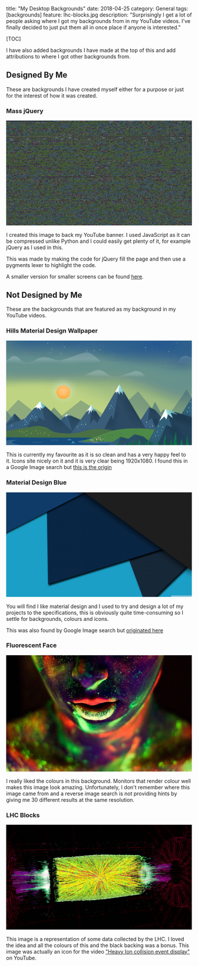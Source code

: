 title: "My Desktop Backgrounds"
date: 2018-04-25
category: General
tags: [backgrounds]
feature: lhc-blocks.jpg
description: "Surprisingly I get a lot of people asking where I got my backgrounds from in my YouTube videos. I've finally decided to just put them all in once place if anyone is interested."

[TOC]

I have also added backgrounds I have made at the top of this and add attributions to where I got other backgrounds from.

## Designed By Me
These are backgrounds I have created myself either for a purpose or just for the interest of how it was created.

### Mass jQuery
![Mass jQuery](/posts/my-desktop-backgrounds/mass-jquery.png)

I created this image to back my YouTube banner. I used JavaScript as it can be compressed unlike Python and I could easily get plenty of it, for example jQuery as I used in this.

This was made by making the code for jQuery fill the page and then use a pygments lexer to highlight the code.

A smaller version for smaller screens can be found [here](/posts/my-desktop-backgrounds/mass-jquery-small.png).

## Not Designed by Me
These are the backgrounds that are featured as my background in my YouTube videos.

### Hills Material Design Wallpaper
![Hills Material Design Wallpaper](/posts/my-desktop-backgrounds/hills-material-design-wallpaper.png)

This is currently my favourite as it is so clean and has a very happy feel to it. Icons site nicely on it and it is very clear being 1920x1080. I found this in a Google Image search but [this is the origin](http://www.baltana.com/abstract/material-design-hd-desktop-wallpaper-23164.html)

### Material Design Blue
![Material Design Blue](/posts/my-desktop-backgrounds/material-design-blue.jpg)

You will find I like material design and I used to try and design a lot of my projects to the specifications, this is obviously quite time-consuming so I settle for backgrounds, colours and icons.

This was also found by Google Image search but [originated here](http://wallpaperswide.com/material_design-wallpapers.html)

### Fluorescent Face
![Fluorescent Face](/posts/my-desktop-backgrounds/fluorescent-face.jpg)

I really liked the colours in this background. Monitors that render colour well makes this image look amazing. Unfortunately, I don't remember where this image came from and a reverse image search is not providing hints by giving me 30 different results at the same resolution.

### LHC Blocks
![LHC Blocks](/posts/my-desktop-backgrounds/lhc-blocks.jpg)

This image is a representation of some data collected by the LHC. I loved the idea and all the colours of this and the black backing was a bonus. This image was actually an icon for the video ["Heavy Ion collision event display"](https://www.youtube.com/watch?v=fzNSME3h9rs) on YouTube.
